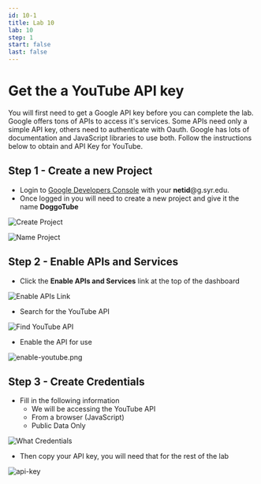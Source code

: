 ```yaml
---
id: 10-1
title: Lab 10
lab: 10
step: 1
start: false
last: false
---
```


# Get the a YouTube API key

You will first need to get a Google API key before you can complete the lab. Google offers tons of APIs to access it's services. Some APIs need only a simple API key, others need to authenticate with Oauth. Google has lots of documentation and JavaScript libraries to use both. Follow the instructions below to obtain and API Key for YouTube.

## Step 1 - Create a new Project

- Login to [Google Developers Console](https://console.developers.google.com/) with your **netid**@g.syr.edu.
- Once logged in you will need to create a new project and give it the name **DoggoTube**

![Create Project](/lab10/create-project.png)

![Name Project](/lab10/create-project-2.png)

## Step 2 - Enable APIs and Services

- Click the **Enable APIs and Services** link at the top of the dashboard

![Enable APIs Link](/lab10/enable-apis.png)

- Search for the YouTube API

![Find YouTube API](/lab10/youtube.png)

- Enable the API for use

![enable-youtube.png](/lab10/enable-youtube.png)


## Step 3 - Create Credentials

- Fill in the following information
  - We will be accessing the YouTube API
  - From a browser (JavaScript)
  - Public Data Only

![What Credentials](/lab10/what-creds.png)


- Then copy your API key, you will need that for the rest of the lab

![api-key](/lab10/api-key.png)



